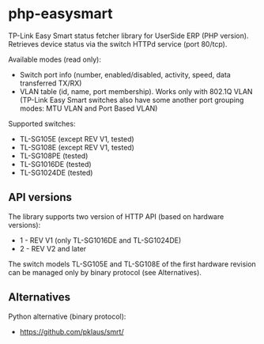 # php-easysmart
TP-Link Easy Smart status fetcher library for UserSide ERP (PHP version). Retrieves device status via the switch HTTPd service (port 80/tcp).

Available modes (read only):
* Switch port info (number, enabled/disabled, activity, speed, data transferred TX/RX)
* VLAN table (id, name, port membership). Works only with 802.1Q VLAN (TP-Link Easy Smart switches also have some another port grouping modes: MTU VLAN and Port Based VLAN)

Supported switches:
* TL-SG105E (except REV V1, tested)
* TL-SG108E (except REV V1, tested)
* TL-SG108PE (tested)
* TL-SG1016DE (tested)
* TL-SG1024DE (tested)

## API versions
The library supports two version of HTTP API (based on hardware versions):
* 1 - REV V1 (only TL-SG1016DE and TL-SG1024DE)
* 2 - REV V2 and later

The switch models TL-SG105E and TL-SG108E of the first hardware revision can be managed only by binary protocol (see Alternatives).

## Alternatives
Python alternative (binary protocol):
* https://github.com/pklaus/smrt/
